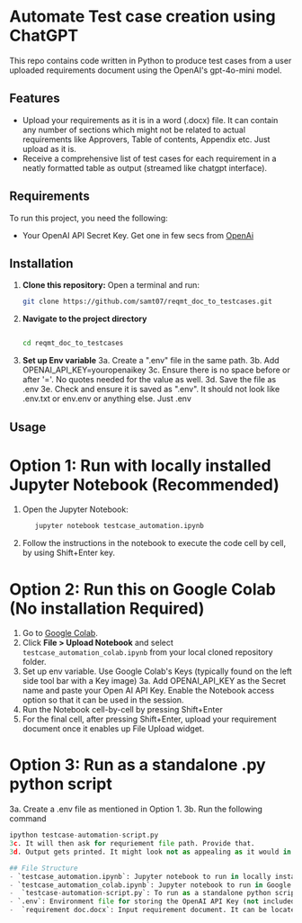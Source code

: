 # Automate Test case creation using ChatGPT
This repo contains code written in Python to produce test cases from a user uploaded requirements document using the OpenAI's gpt-4o-mini model.

## Features
- Upload your requirements as it is in a word (.docx) file. It can contain any number of sections which might not be related to actual requirements like Approvers, Table of contents, Appendix etc. Just upload as it is.
- Receive a comprehensive list of test cases for each requirement in a neatly formatted table as output (streamed like chatgpt interface).
  
## Requirements
To run this project, you need the following:
- Your OpenAI API Secret Key. Get one in few secs from [OpenAi](https://platform.openai.com/settings/organization/api-keys)

## Installation

1. **Clone this repository:**
   Open a terminal and run:
   ```bash
   git clone https://github.com/samt07/reqmt_doc_to_testcases.git

2. **Navigate to the project directory**
    ```bash

    cd reqmt_doc_to_testcases

3. **Set up Env variable**
   3a. Create a ".env" file in the same path.
   3b. Add OPENAI_API_KEY=youropenaikey
   3c. Ensure there is no space before or after '='. No quotes needed for the value as well.
   3d. Save the file as .env
   3e. Check and ensure it is saved as ".env". It should not look like .env.txt or env.env or anything else. Just .env

## Usage
# Option 1: Run with locally installed Jupyter Notebook (Recommended)
   1. Open the Jupyter Notebook:
       ```bash
          jupyter notebook testcase_automation.ipynb
   2. Follow the instructions in the notebook to execute the code cell by cell, by using Shift+Enter key.

# Option 2: Run this on Google Colab (No installation Required)

   1. Go to [Google Colab](https://colab.research.google.com/).  
   2. Click **File > Upload Notebook** and select `testcase_automation_colab.ipynb` from your local cloned repository folder.
   3. Set up env variable. Use Google Colab's Keys (typically found on the left side tool bar with a Key image)
      3a. Add OPENAI_API_KEY as the Secret name and paste your Open AI API Key. Enable the Notebook access option so that it can be used in the session.  
   4. Run the Notebook cell-by-cell by pressing Shift+Enter
   5. For the final cell, after pressing Shift+Enter, upload your requirement document once it enables up File Upload widget.

# Option 3: Run as a standalone .py python script
   3a. Create a .env file as mentioned in Option 1.
   3b. Run the following command
   ```python
   ipython testcase-automation-script.py
   3c. It will then ask for requriement file path. Provide that.
   3d. Output gets printed. It might look not as appealing as it would in Jupyter notebook, but that can be refined if needed.

## File Structure
- `testcase_automation.ipynb`: Jupyter notebook to run in locally installed jupyter lab.
- `testcase_automation_colab.ipynb`: Jupyter notebook to run in Google Colab.
-  `testcase-automation-script.py`: To run as a standalone python script locally
- `.env`: Environment file for storing the OpenAI API Key (not included in the repository).
-  `requirement doc.docx`: Input requirement document. It can be located anywhere but the code only supports .docx files currently.


































